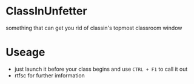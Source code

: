 # ClassInUnfetter
something that can get you rid of classin's topmost classroom window
# Useage
* just launch it before your class begins and use `CTRL + F1` to call it out
* rtfsc for further imformation